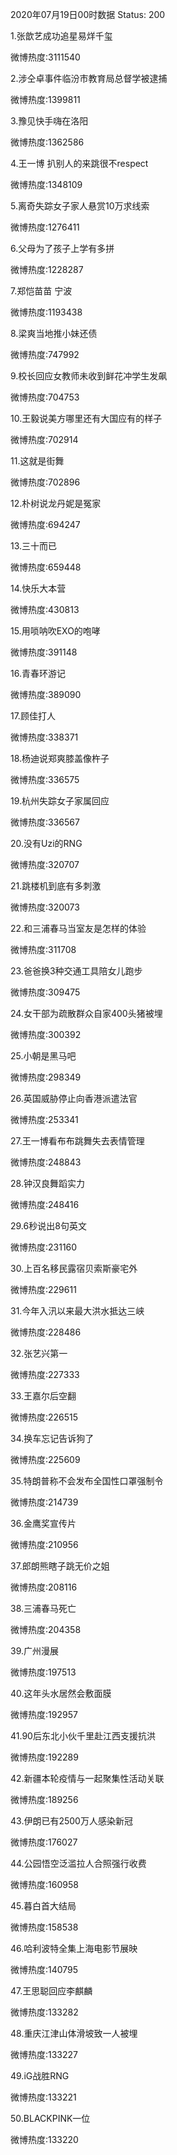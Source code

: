 2020年07月19日00时数据
Status: 200

1.张歆艺成功追星易烊千玺

微博热度:3111540

2.涉仝卓事件临汾市教育局总督学被逮捕

微博热度:1399811

3.豫见快手嗨在洛阳

微博热度:1362586

4.王一博 扒别人的来跳很不respect

微博热度:1348109

5.离奇失踪女子家人悬赏10万求线索

微博热度:1276411

6.父母为了孩子上学有多拼

微博热度:1228287

7.郑恺苗苗 宁波

微博热度:1193438

8.梁爽当地推小妹还债

微博热度:747992

9.校长回应女教师未收到鲜花冲学生发飙

微博热度:704753

10.王毅说美方哪里还有大国应有的样子

微博热度:702914

11.这就是街舞

微博热度:702896

12.朴树说龙丹妮是冤家

微博热度:694247

13.三十而已

微博热度:659448

14.快乐大本营

微博热度:430813

15.用唢呐吹EXO的咆哮

微博热度:391148

16.青春环游记

微博热度:389090

17.顾佳打人

微博热度:338371

18.杨迪说郑爽膝盖像杵子

微博热度:336575

19.杭州失踪女子家属回应

微博热度:336567

20.没有Uzi的RNG

微博热度:320707

21.跳楼机到底有多刺激

微博热度:320073

22.和三浦春马当室友是怎样的体验

微博热度:311708

23.爸爸换3种交通工具陪女儿跑步

微博热度:309475

24.女干部为疏散群众自家400头猪被埋

微博热度:300392

25.小朝是黑马吧

微博热度:298349

26.英国威胁停止向香港派遣法官

微博热度:253341

27.王一博看布布跳舞失去表情管理

微博热度:248843

28.钟汉良舞蹈实力

微博热度:248416

29.6秒说出8句英文

微博热度:231160

30.上百名移民露宿贝索斯豪宅外

微博热度:229611

31.今年入汛以来最大洪水抵达三峡

微博热度:228486

32.张艺兴第一

微博热度:227333

33.王嘉尔后空翻

微博热度:226515

34.换车忘记告诉狗了

微博热度:225609

35.特朗普称不会发布全国性口罩强制令

微博热度:214739

36.金鹰奖宣传片

微博热度:210956

37.郎朗熊瞎子跳无价之姐

微博热度:208116

38.三浦春马死亡

微博热度:204358

39.广州漫展

微博热度:197513

40.这年头水居然会敷面膜

微博热度:192957

41.90后东北小伙千里赴江西支援抗洪

微博热度:192289

42.新疆本轮疫情与一起聚集性活动关联

微博热度:189256

43.伊朗已有2500万人感染新冠

微博热度:176027

44.公园悟空泛滥拉人合照强行收费

微博热度:160958

45.暮白首大结局

微博热度:158538

46.哈利波特全集上海电影节展映

微博热度:140795

47.王思聪回应李麒麟

微博热度:133282

48.重庆江津山体滑坡致一人被埋

微博热度:133227

49.iG战胜RNG

微博热度:133221

50.BLACKPINK一位

微博热度:133220

